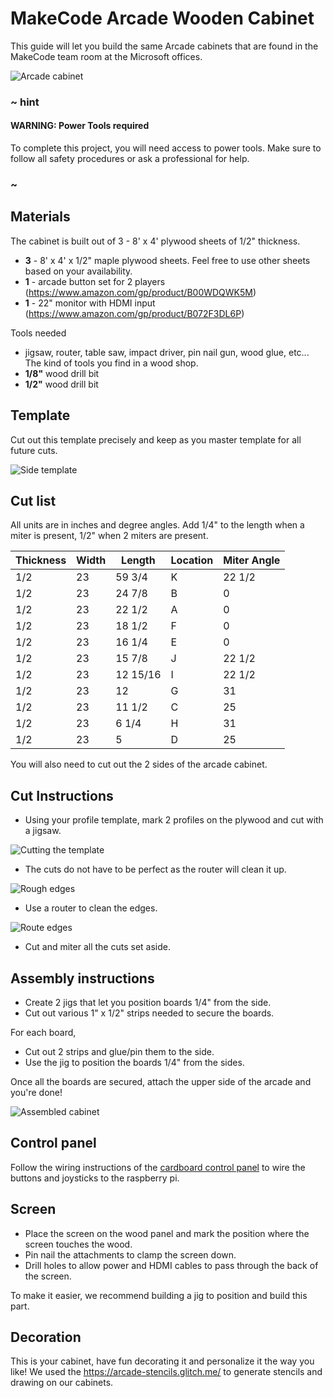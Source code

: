 # MakeCode Arcade Wooden Cabinet

This guide will let you build the same Arcade cabinets that are found in the MakeCode team room at the Microsoft offices.

![Arcade cabinet](/static/hardware/raspberry-pi/wooden-cabinet/gallery.jpg)

### ~ hint

#### WARNING: Power Tools required

To complete this project, you will need access to power tools.
Make sure to follow all safety procedures or ask a professional for help.

### ~

## Materials

The cabinet is built out of 3 - 8' x 4' plywood sheets of 1/2" thickness. 

* **3** - 8' x 4' x 1/2" maple plywood sheets. Feel free to use other sheets based on your availability. 
* **1** - arcade button set for 2 players (https://www.amazon.com/gp/product/B00WDQWK5M)
* **1** - 22" monitor with HDMI input (https://www.amazon.com/gp/product/B072F3DL6P)

Tools needed

* jigsaw, router, table saw, impact driver, pin nail gun, wood glue, etc... The kind of tools you find in a wood shop.
* **1/8"** wood drill bit
* **1/2"** wood drill bit

## Template

Cut out this template precisely and keep as you master template for all future cuts.

![Side template](/static/hardware/raspberry-pi/wooden-cabinet/template.jpg)

## Cut list

All units are in inches and degree angles. Add 1/4" to the length when a miter is present, 1/2" when 2 miters are present.

| Thickness | Width | Length   | Location | Miter Angle
| --------- | ----- | -------- | -------- | -------
| 1/2       | 23    | 59 3/4   | K        | 22 1/2
| 1/2       | 23    | 24 7/8   | B        | 0
| 1/2       | 23    | 22 1/2   | A        | 0
| 1/2       | 23    | 18 1/2   | F        | 0
| 1/2       | 23    | 16 1/4   | E        | 0
| 1/2       | 23    | 15 7/8   | J        | 22 1/2
| 1/2       | 23    | 12 15/16 | I        | 22 1/2
| 1/2       | 23    | 12       | G        | 31
| 1/2       | 23    | 11 1/2   | C        | 25
| 1/2       | 23    | 6 1/4    | H        | 31
| 1/2       | 23    | 5        | D        | 25

You will also need to cut out the 2 sides of the arcade cabinet.

## Cut Instructions

* Using your profile template, mark 2 profiles on the plywood and cut with a jigsaw.

![Cutting the template](/static/hardware/raspberry-pi/wooden-cabinet/cuttemplate.jpg)

* The cuts do not have to be perfect as the router will clean it up.

![Rough edges](/static/hardware/raspberry-pi/wooden-cabinet/roughedges.jpg)

* Use a router to clean the edges.

![Route edges](/static/hardware/raspberry-pi/wooden-cabinet/routeedges.jpg)

* Cut and miter all the cuts set aside.

## Assembly instructions

* Create 2 jigs that let you position boards 1/4" from the side.
* Cut out various 1" x 1/2" strips needed to secure the boards.

For each board, 

* Cut out 2 strips and glue/pin them to the side.
* Use the jig to position the boards 1/4" from the sides.

Once all the boards are secured, attach the upper side of the arcade and you're done!

![Assembled cabinet](/static/hardware/raspberry-pi/wooden-cabinet/box.jpg)

## Control panel

Follow the wiring instructions of the [cardboard control panel](/hardware/raspberry-pi/cardboard-control-panel) to wire the buttons and joysticks to the raspberry pi.

## Screen

* Place the screen on the wood panel and mark the position where the screen touches the wood.
* Pin nail the attachments to clamp the screen down.
* Drill holes to allow power and HDMI cables to pass through the back of the screen.

To make it easier, we recommend building a jig to position and build this part.

## Decoration

This is your cabinet, have fun decorating it and personalize it the way you like! We used the
https://arcade-stencils.glitch.me/ to generate stencils and drawing on our cabinets.